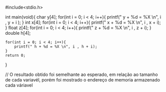 #include<stdio.h>

int main(void){
    char y[4];
    for(int i = 0; i < 4; i++){
    printf(" y + %d = %X \n", i , y + i );
    }
    int x[4];
    for(int i = 0; i < 4; i++){
    printf(" x + %d = %X \n", i , x + i);
    }
    float z[4];
    for(int i = 0; i < 4; i++){
        printf(" z + %d = %X \n", i , z + i);
    }
     double h[4];

    for(int i = 0; i < 4; i++){
        printf(" h + %d = %X \n", i , h + i);
    }
    return 0;
}

// O resultado obtido foi semelhante ao esperado, em relação ao tamanho de cada variavél, porém foi mostrado o endereço de memoria armazenado cada váriavel 
